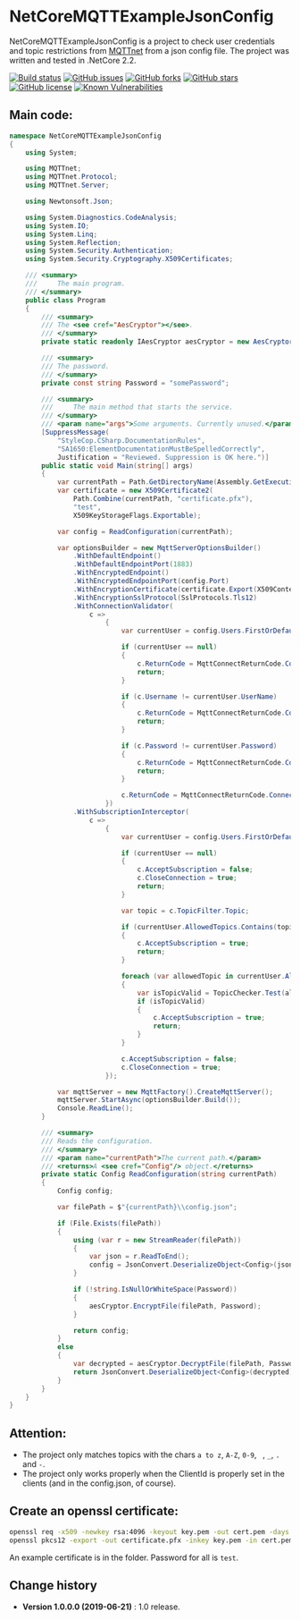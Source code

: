 NetCoreMQTTExampleJsonConfig
====================================

NetCoreMQTTExampleJsonConfig is a project to check user credentials and topic restrictions from [MQTTnet](https://github.com/chkr1011/MQTTnet) from a json config file. The project was written and tested in .NetCore 2.2.

[![Build status](https://ci.appveyor.com/api/projects/status/fiew5qifetygw02w?svg=true)](https://ci.appveyor.com/project/SeppPenner/netcoremqttexamplejsonconfig)
[![GitHub issues](https://img.shields.io/github/issues/SeppPenner/NetCoreMQTTExampleJsonConfig.svg)](https://github.com/SeppPenner/NetCoreMQTTExampleJsonConfig/issues)
[![GitHub forks](https://img.shields.io/github/forks/SeppPenner/NetCoreMQTTExampleJsonConfig.svg)](https://github.com/SeppPenner/NetCoreMQTTExampleJsonConfig/network)
[![GitHub stars](https://img.shields.io/github/stars/SeppPenner/NetCoreMQTTExampleJsonConfig.svg)](https://github.com/SeppPenner/NetCoreMQTTExampleJsonConfig/stargazers)
[![GitHub license](https://img.shields.io/badge/license-AGPL-blue.svg)](https://raw.githubusercontent.com/SeppPenner/NetCoreMQTTExampleJsonConfig/master/License.txt)
[![Known Vulnerabilities](https://snyk.io/test/github/SeppPenner/NetCoreMQTTExampleJsonConfig/badge.svg)](https://snyk.io/test/github/SeppPenner/NetCoreMQTTExampleJsonConfig)

## Main code:
```csharp
namespace NetCoreMQTTExampleJsonConfig
{
    using System;

    using MQTTnet;
    using MQTTnet.Protocol;
    using MQTTnet.Server;

    using Newtonsoft.Json;

    using System.Diagnostics.CodeAnalysis;
    using System.IO;
    using System.Linq;
    using System.Reflection;
    using System.Security.Authentication;
    using System.Security.Cryptography.X509Certificates;

    /// <summary>
    ///     The main program.
    /// </summary>
    public class Program
    {
        /// <summary>
        /// The <see cref="AesCryptor"></see>.
        /// </summary>
        private static readonly IAesCryptor aesCryptor = new AesCryptor();

        /// <summary>
        /// The password.
        /// </summary>
        private const string Password = "somePassword";

        /// <summary>
        ///     The main method that starts the service.
        /// </summary>
        /// <param name="args">Some arguments. Currently unused.</param>
        [SuppressMessage(
            "StyleCop.CSharp.DocumentationRules",
            "SA1650:ElementDocumentationMustBeSpelledCorrectly",
            Justification = "Reviewed. Suppression is OK here.")]
        public static void Main(string[] args)
        {
            var currentPath = Path.GetDirectoryName(Assembly.GetExecutingAssembly().Location);
            var certificate = new X509Certificate2(
                Path.Combine(currentPath, "certificate.pfx"),
                "test",
                X509KeyStorageFlags.Exportable);

            var config = ReadConfiguration(currentPath);

            var optionsBuilder = new MqttServerOptionsBuilder()
                .WithDefaultEndpoint()
                .WithDefaultEndpointPort(1883)
                .WithEncryptedEndpoint()
                .WithEncryptedEndpointPort(config.Port)
                .WithEncryptionCertificate(certificate.Export(X509ContentType.Pfx))
                .WithEncryptionSslProtocol(SslProtocols.Tls12)
                .WithConnectionValidator(
                    c =>
                        {
                            var currentUser = config.Users.FirstOrDefault(u => u.UserName == c.Username);

                            if (currentUser == null)
                            {
                                c.ReturnCode = MqttConnectReturnCode.ConnectionRefusedBadUsernameOrPassword;
                                return;
                            }

                            if (c.Username != currentUser.UserName)
                            {
                                c.ReturnCode = MqttConnectReturnCode.ConnectionRefusedBadUsernameOrPassword;
                                return;
                            }

                            if (c.Password != currentUser.Password)
                            {
                                c.ReturnCode = MqttConnectReturnCode.ConnectionRefusedBadUsernameOrPassword;
                                return;
                            }

                            c.ReturnCode = MqttConnectReturnCode.ConnectionAccepted;
                        })
                .WithSubscriptionInterceptor(
                    c =>
                        {
                            var currentUser = config.Users.FirstOrDefault(u => u.ClientId == c.ClientId);

                            if (currentUser == null)
                            {
                                c.AcceptSubscription = false;
                                c.CloseConnection = true;
                                return;
                            }

                            var topic = c.TopicFilter.Topic;

                            if (currentUser.AllowedTopics.Contains(topic))
                            {
                                c.AcceptSubscription = true;
                                return;
                            }

                            foreach (var allowedTopic in currentUser.AllowedTopics)
                            {
                                var isTopicValid = TopicChecker.Test(allowedTopic, topic);
                                if (isTopicValid)
                                {
                                    c.AcceptSubscription = true;
                                    return;
                                }
                            }

                            c.AcceptSubscription = false;
                            c.CloseConnection = true;
                        });

            var mqttServer = new MqttFactory().CreateMqttServer();
            mqttServer.StartAsync(optionsBuilder.Build());
            Console.ReadLine();
        }

        /// <summary>
        /// Reads the configuration.
        /// </summary>
        /// <param name="currentPath">The current path.</param>
        /// <returns>A <see cref="Config"/> object.</returns>
        private static Config ReadConfiguration(string currentPath)
        {
            Config config;

            var filePath = $"{currentPath}\\config.json";

            if (File.Exists(filePath))
            {
                using (var r = new StreamReader(filePath))
                {
                    var json = r.ReadToEnd();
                    config = JsonConvert.DeserializeObject<Config>(json);
                }

                if (!string.IsNullOrWhiteSpace(Password))
                {
                    aesCryptor.EncryptFile(filePath, Password);
                }

                return config;
            }
            else
            {
                var decrypted = aesCryptor.DecryptFile(filePath, Password);
                return JsonConvert.DeserializeObject<Config>(decrypted);
            }
        }
    }
}
```

## Attention:
* The project only matches topics with the chars `a to z`, `A-Z`, `0-9`, ` `, `_`, `.` and `-`.
* The project only works properly when the ClientId is properly set in the clients (and in the config.json, of course).

## Create an openssl certificate:
```bash
openssl req -x509 -newkey rsa:4096 -keyout key.pem -out cert.pem -days 365
openssl pkcs12 -export -out certificate.pfx -inkey key.pem -in cert.pem
```

An example certificate is in the folder. Password for all is `test`.

Change history
--------------

* **Version 1.0.0.0 (2019-06-21)** : 1.0 release.